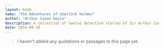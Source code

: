 ```yaml
---
layout: book
name: "The Adventures of Sherlock Holmes"
author: "Arthur Conan Doyle"
description: A collection of twelve detective stories of Sir Arthur Conan Doyle's most famous literary creation, Sherlock Holmes.
date: 2014-09-10
---
```


> I haven't added any quotations or passages to this page yet.
